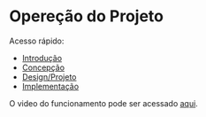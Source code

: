 # Opereção do Projeto

Acesso rápido:
  - [Introdução](./README.md)
  - [Concepção](./Concepcao.md)
  - [Design/Projeto](./Design.md)
  - [Implementação](./Implementacao.md)

O video do funcionamento pode ser acessado [aqui](https://youtu.be/ZzgFTmCYd_c).
